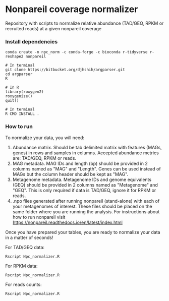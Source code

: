 # Nonpareil coverage normalizer
Repository with scripts to normalize relative abundance (TAD/GEQ, RPKM or recruited reads) at a given nonpareil coverage

### Install dependencies
```
conda create -n npc_norm -c conda-forge -c bioconda r-tidyverse r-reshape2 nonpareil
```

```
# In terminal
git clone https://bitbucket.org/djhshih/argparser.git
cd argparser
R

# In R
library(roxygen2)
roxygenize()
quit()

# In terminal
R CMD INSTALL .
```

### How to run
To normalize your data, you will need:

1. Abundance matrix. Should be tab delimited matrix with features (MAGs, genes) in rows and samples in columns. Accepted abundance metrics are: TAD/GEQ, RPKM or reads.
2. MAG metadata. MAG IDs and length (bp) should be provided in 2 columns named as "MAG" and "Length". Genes can be used instead of MAGs but the column header should be kept as "MAG".
3. Metagenome metadata. Metagenome IDs and genome equivalents (GEQ) should be provided in 2 columns named as "Metagenome" and "GEQ". This is only required if data is TAD/GEQ, ignore it for RPKM or reads.
4. .npo files generated after running nonpareil (stand-alone) with each of your metagenomes of interest. These files should be placed on the same folder where you are running the analysis. For instructions about how to run nonpareil visit https://nonpareil.readthedocs.io/en/latest/index.html



Once you have prepared your tables, you are ready to normalize your data in a matter of seconds!


For TAD/GEQ data:
```
Rscript Npc_normalizer.R
```

For RPKM data:
```
Rscript Npc_normalizer.R
```

For reads counts:
```
Rscript Npc_normalizer.R
```
